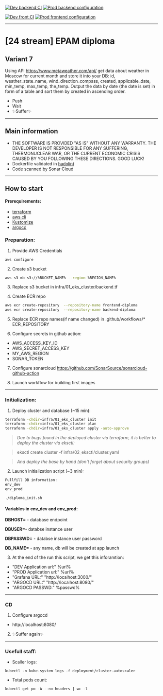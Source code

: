 [![Dev backend CI](https://github.com/Heyzi/diploma/actions/workflows/dev_back_ci.yml/badge.svg?branch=development)](https://github.com/Heyzi/diploma/actions/workflows/dev_back_ci.yml) [![Prod backend configuration](https://github.com/Heyzi/diploma/actions/workflows/prod_back_configuration.yml/badge.svg?branch=main)](https://github.com/Heyzi/diploma/actions/workflows/prod_back_configuration.yml)

[![Dev front CI](https://github.com/Heyzi/diploma/actions/workflows/dev_front_ci.yml/badge.svg?branch=development)](https://github.com/Heyzi/diploma/actions/workflows/dev_front_ci.yml) [![Prod frontend configuration](https://github.com/Heyzi/diploma/actions/workflows/prod_back_configuration.yml/badge.svg?branch=main)](https://github.com/Heyzi/diploma/actions/workflows/prod_front_configuration.yml)

---
#  [24 stream] EPAM diploma

## Variant 7
Using API https://www.metaweather.com/api/ get data about weather in Moscow for current month and store it into your DB: id, weather_state_name, wind_direction_compass, created, applicable_date, min_temp, max_temp, the_temp. Output the data by date (the date is set) in form of a table and sort them by created in ascending order.

- Push
- Wait
- ✨Suffer✨

---

## Main information

- THE SOFTWARE IS PROVIDED "AS IS" WITHOUT ANY WARRANTY. THE DEVELOPER IS NOT RESPONSIBLE FOR ANY SUFFERING, THERMONUCLEAR WAR, OR THE CURRENT ECONOMIC CRISIS CAUSED BY YOU FOLLOWING THESE DIRECTIONS. GOOD LUCK!
- Dockerfile validated in [hadolint](https://github.com/hadolint/hadolint)
- Code scanned by Sonar Cloud

---

## How to start
#### Prerequirements:
- [terraform](https://learn.hashicorp.com/tutorials/terraform/install-cli)
- [aws cli](https://docs.aws.amazon.com/cli/latest/userguide/getting-started-install.html)
- [Kustomize](https://kubectl.docs.kubernetes.io/installation/kustomize/)
- [argocd](https://argo-cd.readthedocs.io/en/stable/cli_installation/)

### Preparation:
1. Provide AWS Credentials 

```sh
aws configure
```

2. Create s3 bucket
```sh
aws s3 mb s3://%BUCKET_NAME% --region %REGION_NAME%
```

3. Replace s3 bucket in infra/01_eks_cluster/backend.tf

4. Create ECR repo

```sh
aws ecr create-repository  --repository-name frontend-diploma
aws ecr create-repository  --repository-name backend-diploma
```

5. Replace ECR repo names(if name changed) in .github/workflows/*
ECR_REPOSITORY

6. Configure secrets in github action:

- AWS_ACCESS_KEY_ID
- AWS_SECRET_ACCESS_KEY
- MY_AWS_REGION
- SONAR_TOKEN

7. Configure sonarcloud
https://github.com/SonarSource/sonarcloud-github-action

8. Launch workflow for building first images

---

### Initialization:
1. Deploy cluster and database (~15 min):
```sh
terraform -chdir=infra/01_eks_cluster init
terraform -chdir=infra/01_eks_cluster plan
terraform -chdir=infra/01_eks_cluster apply -auto-approve
```

> _Due to bugs found in the deployed cluster via terraform, it is better to deploy the cluster via eksctl:_

> eksctl create cluster -f infra/02_eksctl/cluster.yaml

>_And deploy the base by hand (don't forget about security groups)_


2. Launch initialization script (~3 min):
```sh
Fullfill DB information:
env_dev
env_prod

./diploma_init.sh
```
#### Variables in **env_dev** and **env_prod**:

**DBHOST=** - database endpoint

**DBUSER=-** databse instance user

**DBPASSWD=** - databse instance user password

**DB_NAME=** - any name, db will be created at app launch

3. At the end of the run this script, we get this inforamtion:

- "DEV Application url:" %url%
- "PROD Application url:" %url%
- "Grafana URL:" "http://localhost:3000/"
- "ARGOCD URL:" "http://localhost:8080/"
- "ARGOCD PASSWD:" %passwd%

---

### CD
1. Configure argocd
- http://localhost:8080/

2. ✨Suffer again✨

---
### Usefull staff:

- Scaller logs:
```
kubectl -n kube-system logs -f deployment/cluster-autoscaler
```
- Total pods count:
```
kubectl get po -A --no-headers | wc -l
```
